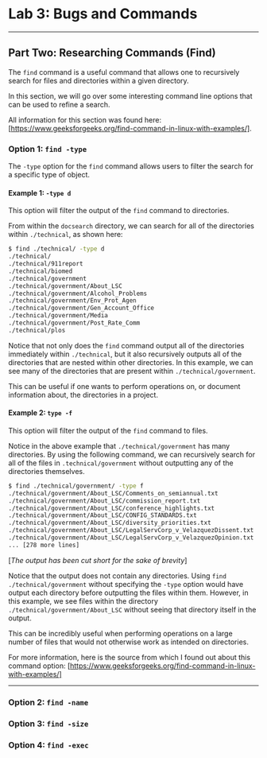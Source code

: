 # Lab 3: Bugs and Commands

[comment]: <> (******************** PART ONE: BUGS ********************)

[comment]: <> (Choose one bug from Week 4's Lab and include the following:)
[comment]: <> (  - A failure inducing input for the buggy program as a JUnit Test, and any associated code)
[comment]: <> (  - An input that doesn't induce a failure as a JUnit test, and any associated code.)
[comment]: <> (  - The symptom, as the output of running the tests - include screenshots running JUnit for each of the above)
[comment]: <> (  - The bug, as the before-and-after code change required to fix it)
[comment]: <> (Describe how the fix addresses the issue)

[comment]: <> (Write all code and tests as code blocks in md)

[comment]: <> (******************** PART ONE: BUGS ********************)


[comment]: <> (******************** PART TWO: RESEARCHING COMMANDS ********************)

[comment]: <> (Find four interesting command line options for less, find, or grep)
[comment]: <> (Find two examples of using each option on files from the docsearch technical directory)
[comment]: <> (Cite your sources!)

---
## Part Two: Researching Commands (Find)

The `find` command is a useful command that allows one to recursively search for files and directories within a given directory.

In this section, we will go over some interesting command line options that can be used to refine a search.

All information for this section was found here: [https://www.geeksforgeeks.org/find-command-in-linux-with-examples/].

### Option 1: `find -type`

The `-type` option for the `find` command allows users to filter the search for a specific type of object. 

#### Example 1: `-type d`

This option will filter the output of the `find` command to directories.

From within the `docsearch` directory, we can search for all of the directories within `./technical`, as shown here:
```bash
$ find ./technical/ -type d
./technical/
./technical/911report
./technical/biomed
./technical/government
./technical/government/About_LSC
./technical/government/Alcohol_Problems
./technical/government/Env_Prot_Agen
./technical/government/Gen_Account_Office
./technical/government/Media
./technical/government/Post_Rate_Comm
./technical/plos
```

Notice that not only does the `find` command output all of the directories immediately within `./technical`, but it also recursively outputs all of the directories that are nested within other directories. In this example, we can see many of the directories that are present within `./technical/government`. 

This can be useful if one wants to perform operations on, or document information about, the directories in a project. 

#### Example 2: `type -f`

This option will filter the output of the `find` command to files.

Notice in the above example that `./technical/government` has many directories. By using the following command, we can recursively search for all of the files in `.technical/government` without outputting any of the directories themselves.

```bash
$ find ./technical/government/ -type f
./technical/government/About_LSC/Comments_on_semiannual.txt
./technical/government/About_LSC/commission_report.txt
./technical/government/About_LSC/conference_highlights.txt
./technical/government/About_LSC/CONFIG_STANDARDS.txt
./technical/government/About_LSC/diversity_priorities.txt
./technical/government/About_LSC/LegalServCorp_v_VelazquezDissent.txt
./technical/government/About_LSC/LegalServCorp_v_VelazquezOpinion.txt
... [278 more lines]
```
[*The output has been cut short for the sake of brevity*]

Notice that the output does not contain any directories. Using `find ./technical/government` without specifying the `-type` option would have output each directory before outputting the files within them. However, in this example, we see files within the directory `./technical/government/About_LSC` without seeing that directory itself in the output.

This can be incredibly useful when performing operations on a large number of files that would not otherwise work as intended on directories. 

For more information, here is the source from which I found out about this command option: [https://www.geeksforgeeks.org/find-command-in-linux-with-examples/]

---
### Option 2: `find -name`



### Option 3: `find -size`

### Option 4: `find -exec`


